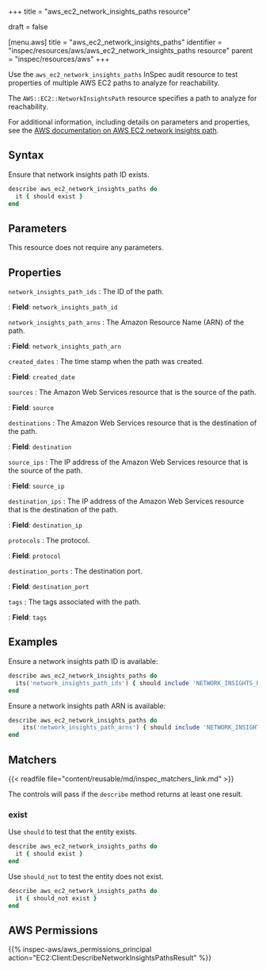 +++
title = "aws_ec2_network_insights_paths resource"

draft = false


[menu.aws]
title = "aws_ec2_network_insights_paths"
identifier = "inspec/resources/aws/aws_ec2_network_insights_paths resource"
parent = "inspec/resources/aws"
+++

Use the `aws_ec2_network_insights_paths` InSpec audit resource to test properties of multiple AWS EC2 paths to analyze for reachability.

The `AWS::EC2::NetworkInsightsPath` resource specifies a path to analyze for reachability.

For additional information, including details on parameters and properties, see the [AWS documentation on AWS EC2 network insights path](https://docs.aws.amazon.com/AWSCloudFormation/latest/UserGuide/aws-resource-ec2-networkinsightspath.html).

## Syntax

Ensure that network insights path ID exists.

```ruby
describe aws_ec2_network_insights_paths do
  it { should exist }
end
```

## Parameters

This resource does not require any parameters.

## Properties

`network_insights_path_ids`
: The ID of the path.

: **Field**: `network_insights_path_id`

`network_insights_path_arns`
: The Amazon Resource Name (ARN) of the path.

: **Field**: `network_insights_path_arn`

`created_dates`
: The time stamp when the path was created.

: **Field**: `created_date`

`sources`
: The Amazon Web Services resource that is the source of the path.

: **Field**: `source`

`destinations`
: The Amazon Web Services resource that is the destination of the path.

: **Field**: `destination`

`source_ips`
: The IP address of the Amazon Web Services resource that is the source of the path.

: **Field**: `source_ip`

`destination_ips`
: The IP address of the Amazon Web Services resource that is the destination of the path.

: **Field**: `destination_ip`

`protocols`
: The protocol.

: **Field**: `protocol`

`destination_ports`
: The destination port.

: **Field**: `destination_port`

`tags`
: The tags associated with the path.

: **Field**: `tags`

## Examples

Ensure a network insights path ID is available:

```ruby
describe aws_ec2_network_insights_paths do
  its('network_insights_path_ids') { should include 'NETWORK_INSIGHTS_PATH_ID' }
end
```

Ensure a network insights path ARN is available:

```ruby
describe aws_ec2_network_insights_paths do
    its('network_insights_path_arns') { should include 'NETWORK_INSIGHTS_PATH_ARN' }
end
```

## Matchers

{{< readfile file="content/reusable/md/inspec_matchers_link.md" >}}

The controls will pass if the `describe` method returns at least one result.

### exist

Use `should` to test that the entity exists.

```ruby
describe aws_ec2_network_insights_paths do
  it { should exist }
end
```

Use `should_not` to test the entity does not exist.

```ruby
describe aws_ec2_network_insights_paths do
  it { should_not exist }
end
```

## AWS Permissions

{{% inspec-aws/aws_permissions_principal action="EC2:Client:DescribeNetworkInsightsPathsResult" %}}
